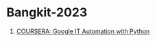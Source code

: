 # Bangkit-2023

1. [COURSERA: Google IT Automation with Python](https://github.com/krisnamughni24/COURSERA-Google-IT-Automation-with-Python/tree/main)
